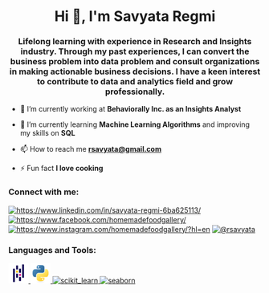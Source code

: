 <h1 align="center">Hi 👋, I'm Savyata Regmi</h1>
<h3 align="center">Lifelong learning with experience in Research and Insights industry. Through my past experiences, I can convert the business problem into data problem and consult organizations in making actionable business decisions. I have a keen interest to contribute to data and analytics field and grow professionally.</h3>

- 🔭 I’m currently working at **Behaviorally Inc. as an Insights Analyst**

- 🌱 I’m currently learning **Machine Learning Algorithms** and improving my skills on **SQL**

- 📫 How to reach me **rsavyata@gmail.com**

- ⚡ Fun fact **I love cooking**

<h3 align="left">Connect with me:</h3>
<p align="left">
<a href="https://www.linkedin.com/in/savyata-regmi-6ba625113/" target="blank"><img align="center" src="https://raw.githubusercontent.com/rahuldkjain/github-profile-readme-generator/master/src/images/icons/Social/linked-in-alt.svg" alt="https://www.linkedin.com/in/savyata-regmi-6ba625113/" height="30" width="40" /></a>
<a href="https://www.facebook.com/homemadefoodgallery/" target="blank"><img align="center" src="https://raw.githubusercontent.com/rahuldkjain/github-profile-readme-generator/master/src/images/icons/Social/facebook.svg" alt="https://www.facebook.com/homemadefoodgallery/" height="30" width="40" /></a>
<a href="https://www.instagram.com/homemadefoodgallery/" target="blank"><img align="center" src="https://raw.githubusercontent.com/rahuldkjain/github-profile-readme-generator/master/src/images/icons/Social/instagram.svg" alt="https://www.instagram.com/homemadefoodgallery/?hl=en" height="30" width="40" /></a>
<a href="https://medium.com/@rsavyata" target="blank"><img align="center" src="https://raw.githubusercontent.com/rahuldkjain/github-profile-readme-generator/master/src/images/icons/Social/medium.svg" alt="@rsavyata" height="30" width="40" /></a>
</p>

<h3 align="left">Languages and Tools:</h3>
<p align="left"> <a href="https://pandas.pydata.org/" target="_blank" rel="noreferrer"> <img src="https://raw.githubusercontent.com/devicons/devicon/2ae2a900d2f041da66e950e4d48052658d850630/icons/pandas/pandas-original.svg" alt="pandas" width="40" height="40"/> </a> <a href="https://www.python.org" target="_blank" rel="noreferrer"> <img src="https://raw.githubusercontent.com/devicons/devicon/master/icons/python/python-original.svg" alt="python" width="40" height="40"/> </a> <a href="https://scikit-learn.org/" target="_blank" rel="noreferrer"> <img src="https://upload.wikimedia.org/wikipedia/commons/0/05/Scikit_learn_logo_small.svg" alt="scikit_learn" width="40" height="40"/> </a> <a href="https://seaborn.pydata.org/" target="_blank" rel="noreferrer"> <img src="https://seaborn.pydata.org/_images/logo-mark-lightbg.svg" alt="seaborn" width="40" height="40"/> </a> </p>
